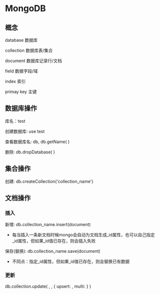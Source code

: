 # MongoDB



## 概念

database 数据库

collection 数据库表/集合

document 数据库记录行/文档

field 数据字段/域

index 索引

primay key 主键



## 数据库操作

库名：test

创建数据库: use test

查看数据库名: db, db.getName( )

删除: db.dropDatabase( )



## 集合操作

创建: db.createCollection('collection_name')



## 文档操作

### 插入

新增: db.collection_name.insert(document)

- 每当插入一条新文档时候mongo会自动为文档生成\_id属性，也可以自己指定\_id属性，但如果\_id值已存在，则会插入失败

保存(替换): db.collection_name.save(document)

- 不同点：指定\_id属性，但如果\_id值已存在，则会替换已有数据

### 更新

db.collection.update(
	<query>,
	<updateObj>,
	{
		upsert: <boolean>,
		multi: <boolean>
	}
)










